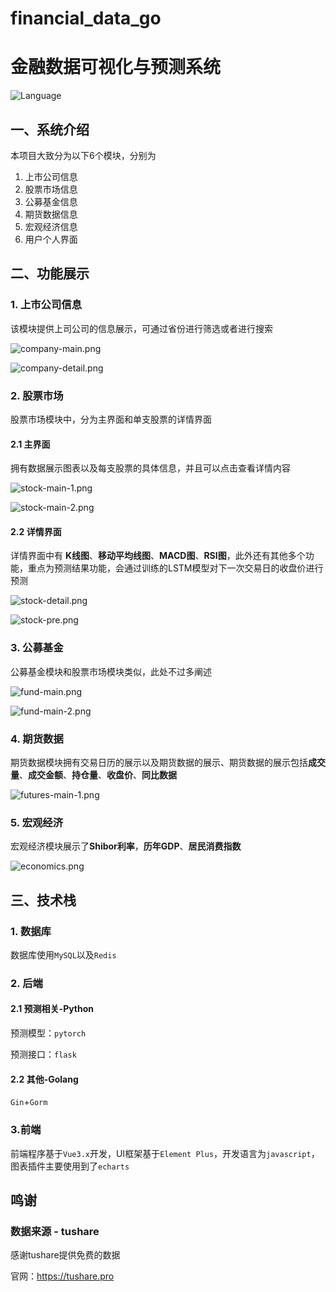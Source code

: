 # financial_data_go
# 金融数据可视化与预测系统

![Language](https://img.shields.io/badge/language-golang-brightgreen)

## 一、系统介绍

本项目大致分为以下6个模块，分别为

1. 上市公司信息
2. 股票市场信息
3. 公募基金信息
4. 期货数据信息
5. 宏观经济信息
6. 用户个人界面

## 二、功能展示

### 1. 上市公司信息

该模块提供上司公司的信息展示，可通过省份进行筛选或者进行搜索

![company-main.png](https://github.com/zandala88/financial_data_go/blob/main/.github/img/company-main.png?raw=true)

![company-detail.png](https://github.com/zandala88/financial_data_go/blob/main/.github/img/company-detail.png?raw=true)

### 2. 股票市场

股票市场模块中，分为主界面和单支股票的详情界面

#### 2.1 主界面

拥有数据展示图表以及每支股票的具体信息，并且可以点击查看详情内容

![stock-main-1.png](https://github.com/zandala88/financial_data_go/blob/main/.github/img/stock-main-1.png?raw=true)

![stock-main-2.png](https://github.com/zandala88/financial_data_go/blob/main/.github/img/stock-main-2.png?raw=true)

#### 2.2 详情界面

详情界面中有 **K线图**、**移动平均线图**、**MACD图**、**RSI图**，此外还有其他多个功能，重点为预测结果功能，会通过训练的LSTM模型对下一次交易日的收盘价进行预测

![stock-detail.png](https://github.com/zandala88/financial_data_go/blob/main/.github/img/stock-detail.png?raw=true)

![stock-pre.png](https://github.com/zandala88/financial_data_go/blob/main/.github/img/stock-pre.png?raw=true)

### 3. 公募基金

公募基金模块和股票市场模块类似，此处不过多阐述

![fund-main.png](https://github.com/zandala88/financial_data_go/blob/main/.github/img/fund-main.png?raw=true)

![fund-main-2.png](https://github.com/zandala88/financial_data_go/blob/main/.github/img/fund-main-2.png?raw=true)

### 4. 期货数据

期货数据模块拥有交易日历的展示以及期货数据的展示、期货数据的展示包括**成交量**、**成交金额**、**持仓量**、**收盘价**、**同比数据**

![futures-main-1.png](https://github.com/zandala88/financial_data_go/blob/main/.github/img/futures-main-1.png?raw=true)

### 5. 宏观经济

宏观经济模块展示了**Shibor利率**，**历年GDP**、**居民消费指数**

![economics.png](https://github.com/zandala88/financial_data_go/blob/main/.github/img/economics.png?raw=true)

## 三、技术栈

### 1. 数据库

数据库使用`MySQL`以及`Redis`

### 2. 后端

#### 2.1 预测相关-Python

预测模型：`pytorch`

预测接口：`flask`

#### 2.2 其他-Golang

`Gin`+`Gorm`

### 3.前端

前端程序基于`Vue3.x`开发，UI框架基于`Element Plus`，开发语言为`javascript`，图表插件主要使用到了`echarts`

## 鸣谢

### 数据来源 - tushare

感谢tushare提供免费的数据

官网：https://tushare.pro



